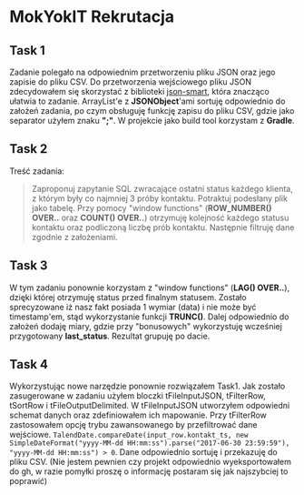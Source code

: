 
# MokYokIT Rekrutacja

## Task 1
Zadanie polegało na odpowiednim przetworzeniu pliku JSON oraz jego zapisie do pliku CSV.
Do przetworzenia wejściowego pliku JSON zdecydowałem się skorzystać z biblioteki [json-smart](https://mvnrepository.com/artifact/net.minidev/json-smart), która znacząco ułatwia to zadanie. ArrayList'e z **JSONObject**'ami sortuję odpowiednio do założeń zadania, po czym obsługuję funkcję zapisu do pliku CSV, gdzie jako separator użyłem znaku **";"**. W projekcie jako build tool korzystam z **Gradle**.

## Task 2
Treść zadania: 
> Zaproponuj zapytanie SQL zwracające ostatni status każdego klienta, z którym były co najmniej 3 próby kontaktu. Potraktuj podesłany plik jako tabelę.
Przy pomocy "window functions" (**ROW_NUMBER() OVER..** oraz **COUNT() OVER..**) otrzymuję kolejność każdego statusu kontaktu oraz podliczoną liczbę prób kontaktu. Następnie filtruję dane zgodnie z założeniami.


## Task 3
W tym zadaniu ponownie korzystam z "window functions" (**LAG() OVER..**), dzięki której otrzymuję status przed finalnym statusem. Zostało sprecyzowane iż nasz fakt posiada 1 wymiar (data) i nie może być timestamp'em, stąd wykorzystanie funkcji **TRUNC()**. Dalej odpowiednio do założeń dodaję miary, gdzie przy "bonusowych" wykorzystuję wcześniej przygotowany **last_status**. Rezultat grupuję po dacie.

## Task 4 
Wykorzystując nowe narzędzie ponownie rozwiązałem Task1. Jak zostało zasugerowane w zadaniu użyłem bloczki tFileInputJSON, tFilterRow, tSortRow i tFileOutputDelimited. W tFileInputJSON utworzyłem odpowiedni schemat danych oraz zdefiniowałem ich mapowanie. Przy tFilterRow zastosowałem opcję trybu zawansowanego by przefiltrować dane wejściowe.
`TalendDate.compareDate(input_row.kontakt_ts, new SimpleDateFormat("yyyy-MM-dd HH:mm:ss").parse("2017-06-30 23:59:59"), "yyyy-MM-dd HH:mm:ss") > 0`. Dane odpowiednio sortuję i przekazuję do pliku CSV.
(Nie jestem pewnien czy projekt odpowiednio wyeksportowałem do gh, w razie pomyłki proszę o informację postaram się jak najszybciej to poprawić)
